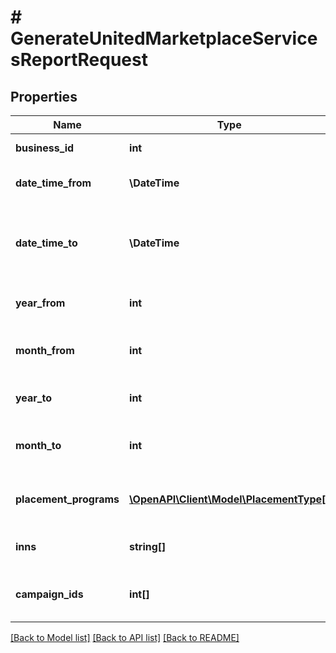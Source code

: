 # # GenerateUnitedMarketplaceServicesReportRequest

## Properties

Name | Type | Description | Notes
------------ | ------------- | ------------- | -------------
**business_id** | **int** | Идентификатор бизнеса. |
**date_time_from** | **\DateTime** | Начало периода, включительно. | [optional]
**date_time_to** | **\DateTime** | Конец периода, включительно. Максимальный период — 1 год. | [optional]
**year_from** | **int** | Начальный год формирования акта. | [optional]
**month_from** | **int** | Начальный номер месяца формирования акта. | [optional]
**year_to** | **int** | Конечный год формирования акта. | [optional]
**month_to** | **int** | Конечный номер месяца формирования акта. | [optional]
**placement_programs** | [**\OpenAPI\Client\Model\PlacementType[]**](PlacementType.md) | Список моделей, которые нужны в отчете. | [optional]
**inns** | **string[]** | Список ИНН, которые нужны в отчете. | [optional]
**campaign_ids** | **int[]** | Список магазинов, которые нужны в отчете. | [optional]

[[Back to Model list]](../../README.md#models) [[Back to API list]](../../README.md#endpoints) [[Back to README]](../../README.md)
